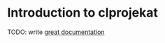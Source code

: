# Introduction to clprojekat

TODO: write [great documentation](http://jacobian.org/writing/what-to-write/)
